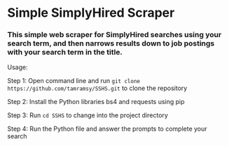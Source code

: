 <h1>Simple SimplyHired Scraper</h1>

<h3>This simple web scraper for SimplyHired searches using your search term, and then narrows results down to job postings with your search term in the title.</h3>

Usage:

Step 1: Open command line and run `git clone https://github.com/tamramsy/SSHS.git` to clone the repository

Step 2: Install the Python libraries bs4 and requests using pip

Step 3: Run `cd SSHS` to change into the project directory

Step 4: Run the Python file and answer the prompts to complete your search
